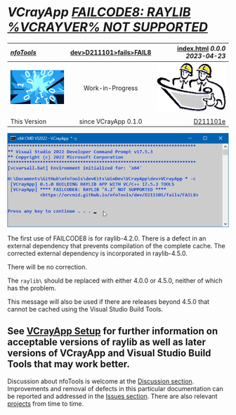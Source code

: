 <!-- index.md 0.0.1                 UTF-8                          2023-04-24
     ----1----|----2----|----3----|----4----|----5----|----6----|----7----|--*

                    FAILCODE8: RAYLIB %VCRAYVER% NOT SUPPORTED
     -->

# ***VCrayApp** [FAILCODE8: RAYLIB %VCRAYVER% NOT SUPPORTED](.)*

| ***[nfoTools](../../../../)*** | [dev](../../../)[>D211101](../../)[>fails](../)[>FAIL8](.) | [index.html](index.html) ***0.0.0 2023-04-23*** |
| :--                |       :-:          | --: |
| ![nfotools](../../../../images/nfoWorks-2014-06-02-1702-LogoSmall.png) | Work-in-Progress | ![Hard Hat Area](../../../../images/hardhat-logo.gif) |
|              |                     |           |
| This Version | since VCrayApp 0.1.0 | [D211101e](../../D211101e) |

![FAIL8 terse](FAIL8-2023-04-23-1750-VCrayApp-0.1.0.png)

The first use of FAILCODE8 is for raylib-4.2.0.  There is a defect in an
external dependency that prevents compilation of the complete cache.  The
corrected external dependency is incorporated in raylib-4.5.0.

There will be no correction.

The `raylib\` should be replaced with either 4.0.0 or 4.5.0, neither of which
has the problem.

This message will also be used if there are releases beyond 4.5.0 that cannot
be cached using the Visual Studio Build Tools.

See [VCrayApp Setup](../../D2211101a) for further information on acceptable
versions of raylib as well as later versions of VCrayApp and Visual Studio
Build Tools that may work better.
----

Discussion about nfoTools is welcome at the
[Discussion section](https://github.com/orcmid/nfoTools/discussions).
Improvements and removal of defects in this particular documentation can be
reported and addressed in the
[Issues section](https://github.com/orcmid/nfoTools/issues).  There are also
relevant [projects](https://github.com/orcmid/nfoTools/projects?type=classic)
from time to time.

<!-- ----1----|----2----|----3----|----4----|----5----|----6----|----7----|--*


     0.0.1 2023-04-24T02:10Z Complete draft
     0.0.0 2023-04-23T20:01Z Boilerplate from 0.0.0 FAIL7.

               *** end D211101/fails/FAIL8/index.md ***
     -->
